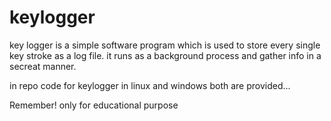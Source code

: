 # keylogger
key logger is a simple software program which is used to store every single key stroke as a log file.
it runs as a background process and gather info in a secreat manner.

in repo code for keylogger in linux and windows both are provided...

Remember! only for educational purpose

